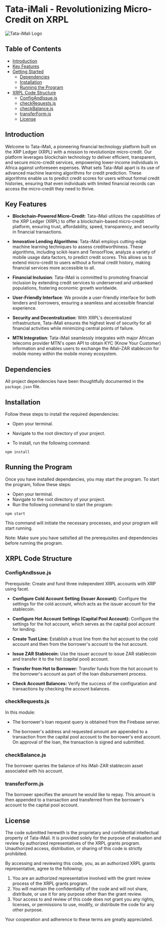 # Tata-iMali - Revolutionizing Micro-Credit on XRPL

![Tata-iMali Logo](./src/Branding/Tata-iMali-logo-colour-transparent.png)

## Table of Contents

- [Introduction](#introduction)
- [Key Features](#key-features)
- [Getting Started](#getting-started)
  - [Dependencies](#dependencies)
  - [Installation](#installation)
  - [Running the Program](#running-the-program)
- [XRPL Code Structure](#xrpl-code-structure)
  - [ConfigAndIssue.js](#xrpl-configuration-xrpl-configjs)
  - [checkRequests.js](#checkrequestsjs)
  - [checkBalance.js](#checkbalancejs)
  - [transferForm.js](#transferformjs)
  - [License](#License)

## Introduction

Welcome to Tata-iMali, a pioneering financial technology platform built on the XRP Ledger (XRPL) with a mission to revolutionize micro-credit. Our platform leverages blockchain technology to deliver efficient, transparent, and secure micro-credit services, empowering lower-income individuals in Africa against unforeseen expenses. What sets Tata-iMali apart is its use of advanced machine learning algorithms for credit prediction. These algorithms enable us to predict credit scores for users without formal credit histories, ensuring that even individuals with limited financial records can access the micro-credit they need to thrive.

## Key Features

- **Blockchain-Powered Micro-Credit**: Tata-iMali utilizes the capabilities of the XRP Ledger (XRPL) to offer a blockchain-based micro-credit platform, ensuring trust, affordability, speed, transparency, and security in financial transactions.

- **Innovative Lending Algorithms**: Tata-iMali employs cutting-edge machine learning techniques to assess creditworthiness. These algorithms, including scikit-learn and TensorFlow, analyze a variety of mobile usage data factors, to predict credit scores. This allows us to extend micro-credit to users without a formal credit history, making financial services more accessible to all.

- **Financial Inclusion**: Tata-iMali is committed to promoting financial inclusion by extending credit services to underserved and unbanked populations, fostering economic growth worldwide.

- **User-Friendly Interface**: We provide a user-friendly interface for both lenders and borrowers, ensuring a seamless and accessible financial experience.

- **Security and Decentralization**: With XRPL's decentralized infrastructure, Tata-iMali ensures the highest level of security for all financial activities while minimizing central points of failure.

- **MTN Integration**: Tata-iMali seamlessly integrates with major African telecoms provider MTN's open API to obtain KYC (Know Your Customer) information and enables users to exchange the iMali-ZAR stablecoin for mobile money within the mobile money ecosystem.

## Dependencies

All project dependencies have been thoughtfully documented in the `package.json` file.

## Installation

Follow these steps to install the required dependencies:

- Open your terminal.

- Navigate to the root directory of your project.

- To install, run the following command:

```shell
npm install
```

## Running the Program

Once you have installed dependancies, you may start the program. To start the program, follow these steps:

- Open your terminal.
- Navigate to the root directory of your project.
- Run the following command to start the program:

```shell
npm start
```

This command will initiate the necessary processes, and your program will start running.

Note: Make sure you have satisfied all the prerequisites and dependencies before running the program.

## XRPL Code Structure

### ConfigAndIssue.js

Prerequisite: Create and fund three independent XRPL accounts with XRP using facet.

- **Configure Cold Account Setting (Issuer Account):** Configure the settings for the cold account, which acts as the issuer account for the stablecoin.

- **Configure Hot Account Settings (Capital Pool Account):** Configure the settings for the hot account, which serves as the capital pool account for lending.

- **Create Tust Line:** Establish a trust line from the hot account to the cold account and then from the borrower's account to the hot account.

- **Issue ZAR Stablecoin:** Use the issuer account to issue ZAR stablecoin and transfer it to the hot (capital pool) account.

- **Transfer from Hot to Borrower:** Transfer funds from the hot account to the borrower's account as part of the loan disbursement process.

- **Check Account Balances:** Verify the success of the configuration and transactions by checking the account balances.

### checkRequests.js

In this module:

- The borrower's loan request query is obtained from the Firebase server.

- The borrower's address and requested amount are appended to a transaction from the capital pool account to the borrower's end account. On approval of the loan, the transaction is signed and submitted.

### checkBalance.js

The borrower queries the balance of his iMali-ZAR stablecoin asset associated with his account.

### transferForm.js

The borrower specifies the amount he would like to repay. This amount is then appended to a transaction and transferred from the borrower's account to the capital pool account.

## License

The code submitted herewith is the proprietary and confidential intellectual property of Tata-iMali. It is provided solely for the purpose of evaluation and review by authorized representatives of the XRPL grants program. Unauthorized access, distribution, or sharing of this code is strictly prohibited.

By accessing and reviewing this code, you, as an authorized XRPL grants representative, agree to the following:

1. You are an authorized representative involved with the grant review process of the XRPL grants program.
2. You will maintain the confidentiality of the code and will not share, distribute, or use it for any purpose other than the grant review.
3. Your access to and review of this code does not grant you any rights, licenses, or permissions to use, modify, or distribute the code for any other purpose.

Your cooperation and adherence to these terms are greatly appreciated.
